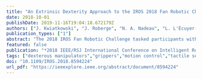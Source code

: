 ```yaml
---
title: "An Extrinsic Dexterity Approach to the IROS 2018 Fan Robotic Challenge"
date: 2018-10-01
publishDate: 2019-11-16T19:04:18.672179Z
authors: ["J. Kwiatkowski", "J. Roberge", "N. A. Nadeau", "L. L'Écuyer-Lapierre", "V. Duchaine"]
publication_types: ["1"]
abstract: "The 2018 IROS Fan Robotic Challenge tasked participants with programming a robot to autonomously open and close a Spanish folding fan, highlighting the obstacles still associated with the dexterous manipulation of objects for robotic systems. Since high DoFs grippers are complex to coordinate and overkill for many industrial processes, our approach used an under-actuated parallel gripper with a 3D-printed adaptation to precisely grasp the fan in such a manner that gravity could be leveraged to act on the fan to produce an extrinsic, or external, dexterity. With our approach, we completed the challenge in 12.38 seconds, resulting in a top three finish. Furthermore, using a multi-modal tactile sensor, we analyzed the vibrations in the grasp during the manipulation and were able to distinguish the opening and closing of the fan from the motion of the robot with a 83% accuracy."
featured: false
publication: "*2018 IEEE/RSJ International Conference on Intelligent Robots and Systems (IROS)*"
tags: ["dexterous manipulators","grippers","motion control","tactile sensors","vibrations","extrinsic dexterity approach","iros 2018 fan robotic challenge","spanish folding fan","dexterous manipulation","robotic systems","external dexterity","high dof grippers","3d-printed adaptation","multimodal tactile sensor","fans","grippers","robot kinematics","service robots","task analysis","end effectors"]
doi: "10.1109/IROS.2018.8594224"
url_pdf: "https://ieeexplore.ieee.org/abstract/document/8594224"
---
```

